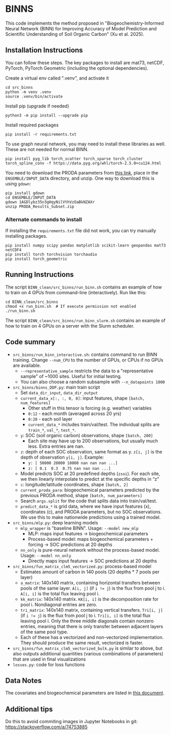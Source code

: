 # BINNS

This code implements the method proposed in "Biogeochemistry-Informed Neural Network (BINN) for Improving Accuracy of Model
Prediction and Scientific Understanding of Soil Organic Carbon" (Xu et al. 2025). 

## Installation Instructions

You can follow these steps. The key packages to install are mat73, netCDF, PyTorch, PyTorch Geometric (including the optional dependencies).


Create a virtual env called ".venv", and activate it
```
cd src_binns
python -m venv .venv
source .venv/bin/activate
```

Install pip (upgrade if needed)
```
python3 -m pip install --upgrade pip
```

Install required packages
```
pip install -r requirements.txt
```

To use graph neural network, you may need to install these libraries as well. These are not needed for normal BINN.
```
pip install pyg_lib torch_scatter torch_sparse torch_cluster torch_spline_conv -f https://data.pyg.org/whl/torch-2.5.0+cu124.html
```

You need to download the PRODA parameters from [this link](https://drive.google.com/file/d/1AGDlybz35n3gHqyNilVthVzOaBkNZAXr/view?usp=sharing), place in the `ENSEMBLE/INPUT_DATA` directory, and unzip. One way to download this is using `gdown`:
```
pip install gdown
cd ENSEMBLE/INPUT_DATA
gdown 1AGDlybz35n3gHqyNilVthVzOaBkNZAXr
unzip PRODA_Results_Subset.zip
```

### Alternate commands to install

If installing the `requirements.txt` file did not work, you can try manually installing packages.
```
pip install numpy scipy pandas matplotlib scikit-learn geopandas mat73 netCDF4
pip install torch torchvision torchaudio 
pip install torch_geometric
```

## Running Instructions

The script `BINN_clean/src_binns/run_binn.sh` contains an example of how to train on 4 GPUs from command-line (interactively). Run like this:
```
cd BINN_clean/src_binns
chmod +x run_binn.sh  # If execute permission not enabled
./run_binn.sh
```

The script `BINN_clean/src_binns/run_binn_slurm.sh` contains an example of how to train on 4 GPUs on a server with the Slurm scheduler.

## Code summary

* `src_binns/run_binn_interactive.sh`: contains command to run BINN training. Change `--num_CPU` to the number of GPUs, or CPUs if no GPUs are available.
    - `--representative_sample` restricts the data to a "representative sample" of ~1000 sites. Useful for initial testing.
    - You can also choose a random subsample with `--n_datapoints 1000`
* `src_binns/binns_DDP.py`: main train script
    - Set `data_dir_input`, `data_dir_output`
    - `current_data_x[:, :, 0, 0]`: input features, shape `[batch, num_features]`
        - Other stuff in this tensor is forcing (e.g. weather) variables
        - `0:12` - each month (averaged across 20 yrs)
        - `0:20` - each soil layer
        - `current_data_*` includes train/val/test. The individual splits are `train_*`, `val_*`, `test_*`.
    - `y`: SOC (soil organic carbon) observations, shape `[batch, 200]`
        - Each site may have up to 200 observations, but usually much less. Extra entries are nan.
    - `z`: depth of each SOC observation, same format as y. `z[i, j]` is the depth of observation `y[i, j]`. Example:
        - `y: [ 50000 20000 10000 nan nan nan ...]`
        - `z: [ 0.1  0.3  0.75 nan nan nan ...]`
    - Model predicts SOC at 20 predefined depths (`zsoi`). For each site, we then linearly interpolate to predict at the specific depths in “z”
    - `c`: longitude/latitude coordinates, shape `[batch, 2]`
    - `current_proda_para`: biogeochemical parameters predicted by the previous PRODA method, shape `[batch, num_parameters]`
    - Search `args.split` for the code that splits data into train/val/test.
    - `predict_data_*` is grid data, where we have input features (x), coordinates (c), and PRODA parameters, but no SOC observations. We use this to make nationwide predictions using a trained model.
* `src_binns/mlp.py`: deep learning models
    - `mlp_wrapper` is "baseline BINN". Usage: `--model new_mlp`
        - MLP: maps input features → biogeochemical parameters
        - Process-based model: maps biogeochemical parameters + forcing → SOC predictions at 20 depths
    - `nn_only` is pure-neural network without the process-based model. Usage: `--model nn_only`
        - Directly maps input features → SOC predictions at 20 depths
* `src_binns/fun_matrix_clm5_vectorized.py`: process-based model
    - Estimates amount of carbon in 140 pools (20 depths * 7 pools per layer)
    - `a_matrix`: 140x140 matrix, containing horizontal transfers between pools of the same layer. `A[i, j]` (if `i != j`) is the flux from pool j to i. `A[i, i]` is the total flux leaving pool i.
    - `kk_matrix`: 140x140 matrix. `KK[i, i]` is the decomposition rate for pool i. Nondiagonal entries are zero.
    - `tri_matrix`: 140x140 matrix, containing vertical transfers. `Tri[i, j]` (if `i != j`) is the flux from pool j to i. `Tri[i, i]` is the total flux leaving pool i. Only the three middle diagonals contain nonzero entries, meaning that there is only transfer between adjacent layers of the same pool type.
    - Each of these has a vectorized and non-vectorized implementation. They should produce the same result, vectorized is faster.
* `src_binns/fun_matrix_clm5_vectorized_bulk.py` is similar to above, but also outputs additional quantities (various combinations of parameters) that are used in final visualizations
* `losses.py`: code for loss functions

## Data Notes

The covariates and biogeochemical parameters are listed in [this document](https://docs.google.com/document/d/1dAlGbuwKkIg7-ai9ZPGSKIP7rKdKj8mUQi29TObQlUI/edit?usp=sharing).

## Additional tips

Do this to avoid commiting images in Jupyter Notebooks in git: https://stackoverflow.com/a/74753885
